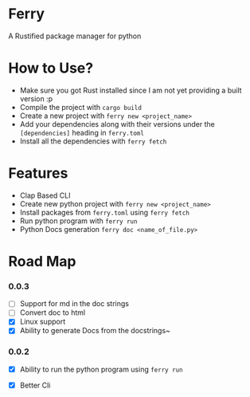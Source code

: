 # Ferry
A Rustified package manager for python

# How to Use?
- Make sure you got Rust installed since I am not yet providing a built version :p
- Compile the project with `cargo build`
- Create a new project with `ferry new <project_name>` 
- Add your dependencies along with their versions under the `[dependencies]` heading in `ferry.toml`
- Install all the dependencies with `ferry fetch`

# Features
- Clap Based CLI
- Create new python project with `ferry new <project_name>`
- Install packages from `ferry.toml` using `ferry fetch`
- Run python program with `ferry run`
- Python Docs generation `ferry doc <name_of_file.py>`


# Road Map

### 0.0.3
- [ ] Support for md in the doc strings
- [ ] Convert doc to html
- [x] Linux support
- [x] Ability to generate Docs from the docstrings~

### 0.0.2
- [x] Ability to run the python program using `ferry run`
- [x] Better Cli



